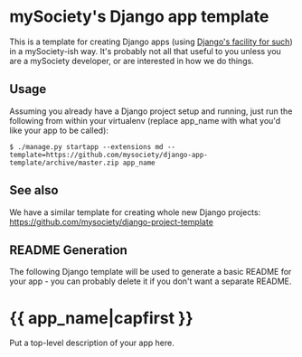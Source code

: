 [//]: # ({% comment "This weird comment is a hacky way to provide both a README for the template and a template for the README. Markdown will ignore this and Django's templating will ignore everything until the matching endcomment tag." %})
mySociety's Django app template
===============================

This is a template for creating Django apps (using [Django's facility for
such](https://docs.djangoproject.com/en/1.9/ref/django-admin/#cmdoption-startapp--template))
in a mySociety-ish way. It's probably not all that useful to you unless you
are a mySociety developer, or are interested in how we do things.

Usage
-----
Assuming you already have a Django project setup and running, just run the
following from within your virtualenv (replace app_name with what you'd like
your app to be called):

```
$ ./manage.py startapp --extensions md --template=https://github.com/mysociety/django-app-template/archive/master.zip app_name
```

See also
--------
We have a similar template for creating whole new Django projects:
https://github.com/mysociety/django-project-template

README Generation
-----------------

The following Django template will be used to generate a basic README for your
app - you can probably delete it if you don't want a separate README.

[//]: # ({% endcomment %}you can delete this line, it's a hack from the app template)
{{ app_name|capfirst }}
===========================

Put a top-level description of your app here.
